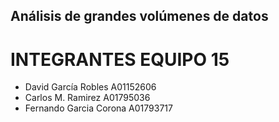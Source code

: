 ## Análisis de grandes volúmenes de datos


# INTEGRANTES EQUIPO 15
- David García Robles      A01152606
- Carlos M. Ramirez        A01795036
- Fernando Garcia Corona   A01793717
